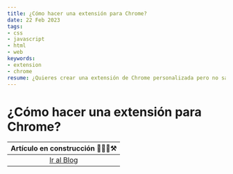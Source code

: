 ```yaml
---
title: ¿Cómo hacer una extensión para Chrome?
date: 22 Feb 2023
tags:
- css
- javascript
- html
- web
keywords:
- extension
- chrome
resume: ¿Quieres crear una extensión de Chrome personalizada pero no sabes por dónde empezar? En este artículo, te mostramos cómo puedes crear una extensión de Chrome desde cero, incluyendo cómo agregar funcionalidades personalizadas utilizando JavaScript.
---
```


# ¿Cómo hacer una extensión para Chrome?

|Artículo en construcción 👷🏻‍♂️⚒️|
|:---------------------------:|
|<a href='/#blog'>Ir al Blog</a>|
